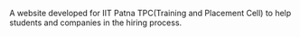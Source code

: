 A website developed for IIT Patna TPC(Training and Placement Cell) to help students and companies in the hiring process.
